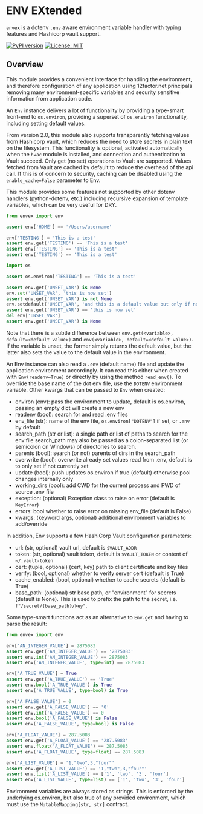 # ENV EXtended

`envex` is a dotenv `.env` aware environment variable handler with typing features and Hashicorp vault support.

[![PyPI version](https://badge.fury.io/py/envex.svg)](https://badge.fury.io/py/envex)
[![License: MIT](https://img.shields.io/badge/License-MIT-green.svg)](https://opensource.org/licenses/MIT)

Overview
--------

This module provides a convenient interface for handling the environment, and therefore configuration of any application
using 12factor.net principals removing many environment-specific variables and security sensitive information from
application code.

An `Env` instance delivers a lot of functionality by providing a type-smart front-end to `os.environ`,
providing a superset of `os.environ` functionality, including setting default values.

From version 2.0, this module also supports transparently fetching values from Hashicorp vault,
which reduces the need to store secrets in plain text on the filesystem.
This functionality is optional, activated automatically when the `hvac` module is installed, and connection and
authentication to Vault succeed.
Only get (no set) operations to Vault are supported.
Values fetched from Vault are cached by default to reduce the overhead of the api call.
If this is of concern to security, caching can be disabled using the `enable_cache=False` parameter to Env.

This module provides some features not supported by other dotenv handlers (python-dotenv, etc.) including recursive
expansion of template variables, which can be very useful for DRY.

```python
from envex import env

assert env['HOME'] == '/Users/username'

env['TESTING'] = 'This is a test'
assert env.get('TESTING') == 'This is a test'
assert env['TESTING'] == 'This is a test'
assert env('TESTING') == 'This is a test'

import os

assert os.environ['TESTING'] == 'This is a test'

assert env.get('UNSET_VAR') is None
env.set('UNSET_VAR', 'this is now set')
assert env.get('UNSET_VAR') is not None
env.setdefault('UNSET_VAR', 'and this is a default value but only if not set')
assert env.get('UNSET_VAR') == 'this is now set'
del env['UNSET_VAR']
assert env.get('UNSET_VAR') is None
```

Note that there is a subtle difference between `env.get(<variable>, default=<default value>)`
and `env(<variable>, default=<default value>)`.
If the variable is unset, the former simply returns the default value,
but the latter also sets the value to the default value in the environment.

An Env instance can also read a `.env` (default name) file and update the application environment accordingly.
It can read this either when created with `Env(readenv=True)` or directly by using the method `read_env()`.
To override the base name of the dot env file, use the `DOTENV` environment variable.
Other kwargs that can be passed to `Env` when created:

* environ (env): pass the environment to update, default is os.environ, passing an empty dict will create a new env
* readenv (bool): search for and read .env files
* env_file (str): name of the env file, `os.environ["DOTENV"]` if set, or `.env` by default
* search_path (str or list): a single path or list of paths to search for the env file
  search_path may also be passed as a colon-separated list (or semicolon on Windows) of directories to search.
* parents (bool): search (or not) parents of dirs in the search_path
* overwrite (bool): overwrite already set values read from .env, default is to only set if not currently set
* update (bool): push updates os.environ if true (default) otherwise pool changes internally only
* working_dirs (bool): add CWD for the current process and PWD of source .env file
* exception: (optional) Exception class to raise on error (default is `KeyError`)
* errors: bool whether to raise error on missing env_file (default is False)
* kwargs: (keyword args, optional) additional environment variables to add/override

In addition, Env supports a few HashiCorp Vault configuration parameters:

* url: (str, optional) vault url, default is `$VAULT_ADDR`
* token: (str, optional) vault token, default is `$VAULT_TOKEN` or content of `~/.vault-token`
* cert: (tuple, optional) (cert, key) path to client certificate and key files
* verify: (bool, optional) whether to verify server cert (default is True)
* cache_enabled: (bool, optional) whether to cache secrets (default is True)
* base_path: (optional) str base path, or "environment" for secrets (default is None).
  This is used to prefix the path to the secret, i.e. `f"/secret/{base_path}/key"`.

Some type-smart functions act as an alternative to `Env.get` and having to parse the result:

```python
from envex import env

env['AN_INTEGER_VALUE'] = 2875083
assert env.get('AN_INTEGER_VALUE') == '2875083'
assert env.int('AN_INTEGER_VALUE') == 2875083
assert env('AN_INTEGER_VALUE', type=int) == 2875083

env['A_TRUE_VALUE'] = True
assert env.get('A_TRUE_VALUE') == 'True'
assert env.bool('A_TRUE_VALUE') is True
assert env('A_TRUE_VALUE', type=bool) is True

env['A_FALSE_VALUE'] = 0
assert env.get('A_FALSE_VALUE') == '0'
assert env.int('A_FALSE_VALUE') == 0
assert env.bool('A_FALSE_VALUE') is False
assert env('A_FALSE_VALUE', type=bool) is False

env['A_FLOAT_VALUE'] = 287.5083
assert env.get('A_FLOAT_VALUE') == '287.5083'
assert env.float('A_FLOAT_VALUE') == 287.5083
assert env('A_FLOAT_VALUE', type=float) == 287.5083

env['A_LIST_VALUE'] = '1,"two",3,"four"'
assert env.get('A_LIST_VALUE') == '1,"two",3,"four"'
assert env.list('A_LIST_VALUE') == ['1', 'two', '3', 'four']
assert env('A_LIST_VALUE', type=list) == ['1', 'two', '3', 'four']
```

Environment variables are always stored as strings. This is enforced by the underlying os.environ, but also true of any
provided environment, which must use the `MutableMapping[str, str]` contract.
